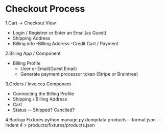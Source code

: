 # Checkout Process

1.Cart → Checkout View
  - Login / Registrer or Enter an Email(as Guest)
  - Shipping Address
  - Billing info
    -Billing Address
    -Credit Cart / Payment

2.Billing App / Component
  - Billing Profile
    - User or Email(Guest Email)
    - Generate payment processor token (Stripe or Braintree)

3.Orders / Invoices Component
  - Connecting the Billing Profile
  - Shipping / Billing Address
  - Cart
  - Status -- Shipped? Canclled?


  4.Backup Fixtures
    python manage.py dumpdata products --format json --indent 4 > products/fixtures/products.json
